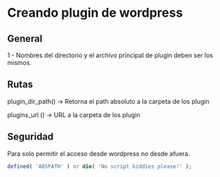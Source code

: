 # Creando plugin de wordpress

## General
1 - Nombres del directorio y el archivo principal de plugin deben ser los mismos.

## Rutas

plugin_dir_path() -> Retorna el path absoluto a la carpeta de los plugin

plugins_url () -> URL a la carpeta de los plugin

## Seguridad

Para solo permitir el acceso desde wordpress no desde afuera.
```php
defined( 'ABSPATH' ) or die( 'No script kiddies please!' );
```

